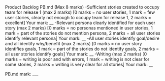 




Product Backlog PB.md (Max 8 marks) 
  -Sufficient stories created to occupy team for release 1 (max 2 marks) [0 marks = no user stories, 1 mark = few user stories, clearly not enough
   to occupy team for release 1, 2 marks = excellent]
   Your mark: __
  -Relevant persona clearly identified for each user story (max 2 marks) [0 marks = no personas mentioned in user stories, 1 mark = part of the stories
   do not mention persona, 2 marks = all user stories identify relevant persona]
   Your mark: __
  -All user stories identify goal/desire and all identify why/benefit (max 2 marks) [0 marks = no user story identifies goals, 1 mark = part of the stories
   do not identify goals, 2 marks = all user stories identify goals]
   Your mark: __
  -Writing (max 2 marks) [0 marks = writing is poor and with errors, 1 mark = writing is not clear for some stories, 2 marks = writing is very clear for all stories]
   Your mark: __
  
   PB.md mark: ___ 